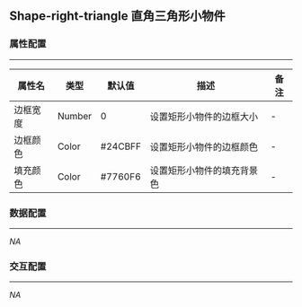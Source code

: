 ## Shape-right-triangle 直角三角形小物件

### 属性配置
------
| 属性名 | 类型 | 默认值 | 描述 | 备注 |
| ------ | ------ | ------ | ------ | ------ |
| 边框宽度 | Number | 0 | 设置矩形小物件的边框大小 | - |
| 边框颜色 | Color | #24CBFF | 设置矩形小物件的边框颜色 | - |
| 填充颜色 | Color | #7760F6 | 设置矩形小物件的填充背景色 | - |

### 数据配置
------
*NA*

### 交互配置
-----
*NA*